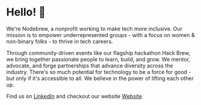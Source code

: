 # Hello! 👋

We're Nodebrew, a nonprofit working to make tech more inclusive. Our mission is to empower underrepresented groups - with a focus on women & non-binary folks - to thrive in tech careers.

Through community-driven events like our flagship hackathon Hack Brew, we bring together passionate people to learn, build, and grow. We mentor, advocate, and forge partnerships that advance diversity across the industry. There's so much potential for technology to be a force for good - but only if it's accessible to all. We believe in the power of lifting each other up.

Find us on [LinkedIn](https://www.linkedin.com/comapny/nodebrew) and checkout our website [Website](https://www.nodebrew.org)
